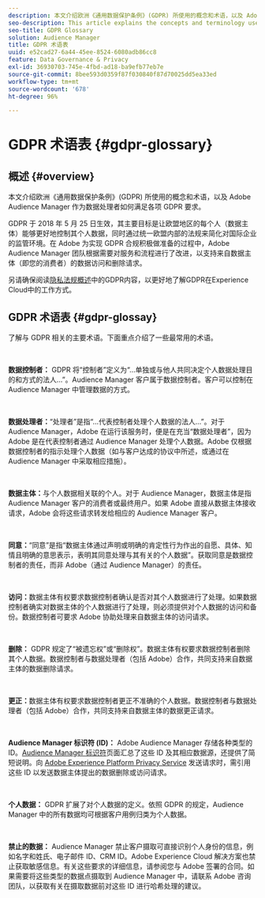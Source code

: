 ```yaml
---
description: 本文介绍欧洲《通用数据保护条例》(GDPR) 所使用的概念和术语，以及 Adobe Audience Manager 作为数据处理者如何满足各项 GDPR 要求。
seo-description: This article explains the concepts and terminology used by the European General Data Protection Regulation (GDPR), and how Adobe Audience Manager, as a Data Processor, addresses various GDPR requirements.
seo-title: GDPR Glossary
solution: Audience Manager
title: GDPR 术语表
uuid: e52cad27-6a44-45ee-8524-6080adb86cc8
feature: Data Governance & Privacy
exl-id: 36930703-745e-4fbd-ad18-ba9efb77eb7e
source-git-commit: 8bee593d0359f87f030840f87d70025dd5ea33ed
workflow-type: tm+mt
source-wordcount: '678'
ht-degree: 96%

---
```


# GDPR 术语表 {#gdpr-glossary}

## 概述 {#overview}

本文介绍欧洲《通用数据保护条例》(GDPR) 所使用的概念和术语，以及 Adobe Audience Manager 作为数据处理者如何满足各项 GDPR 要求。

GDPR 于 2018 年 5 月 25 日生效，其主要目标是让欧盟地区的每个人（数据主体）能够更好地控制其个人数据，同时通过统一欧盟内部的法规来简化对国际企业的监管环境。在 Adobe 为实现 GDPR 合规积极做准备的过程中，Adobe Audience Manager 团队根据需要对服务和流程进行了改进，以支持来自数据主体（即您的消费者）的数据访问和删除请求。

另请确保阅读[隐私法规概述](https://experienceleague.adobe.com/docs/experience-platform/privacy/regulations/overview.html?lang=en)中的GDPR内容，以更好地了解GDPR在Experience Cloud中的工作方式。

## GDPR 术语表 {#gdpr-glossay}

了解与 GDPR 相关的主要术语。下面重点介绍了一些最常用的术语。

 

**数据控制者：** GDPR 将“控制者”定义为“...单独或与他人共同决定个人数据处理目的和方式的法人...”。Audience Manager 客户属于数据控制者。客户可以控制在 Audience Manager 中管理数据的方式。

 

**数据处理者：**“处理者”是指“...代表控制者处理个人数据的法人...”。对于 Audience Manager，Adobe 在运行该服务时，便是在充当“数据处理者”，因为 Adobe 是在代表控制者通过 Audience Manager 处理个人数据。Adobe 仅根据数据控制者的指示处理个人数据（如与客户达成的协议中所述，或通过在 Audience Manager 中采取相应措施）。

 

**数据主体：**&#x200B;与个人数据相关联的个人。对于 Audience Manager，数据主体是指 Audience Manager 客户的消费者或最终用户。如果 Adobe 直接从数据主体接收请求，Adobe 会将这些请求转发给相应的 Audience Manager 客户。

 

**同意：**“同意”是指“数据主体通过声明或明确的肯定性行为作出的自愿、具体、知情且明确的意思表示，表明其同意处理与其有关的个人数据”。获取同意是数据控制者的责任，而非 Adobe（通过 Audience Manager）的责任。

 

**访问：**&#x200B;数据主体有权要求数据控制者确认是否对其个人数据进行了处理。如果数据控制者确实对数据主体的个人数据进行了处理，则必须提供对个人数据的访问和备份。数据控制者可要求 Adobe 协助处理来自数据主体的访问请求。

 

**删除：** GDPR 规定了“被遗忘权”或“删除权”。数据主体有权要求数据控制者删除其个人数据。数据控制者与数据处理者（包括 Adobe）合作，共同支持来自数据主体的数据删除请求。

 

**更正：**&#x200B;数据主体有权要求数据控制者更正不准确的个人数据。数据控制者与数据处理者（包括 Adobe）合作，共同支持来自数据主体的数据更正请求。

 

**Audience Manager 标识符 (ID)：** Adobe Audience Manager 存储各种类型的 ID。[Audience Manager 标识符](data-privacy-ids.md)页面汇总了这些 ID 及其相应数据源，还提供了简短说明。向 [Adobe Experience Platform Privacy Service](https://experienceleague.adobe.com/docs/experience-platform/privacy/home.html?lang=en) 发送请求时，需引用这些 ID 以发送数据主体提出的数据删除或访问请求。

 

**个人数据：** GDPR 扩展了对个人数据的定义。依照 GDPR 的规定，Audience Manager 中的所有数据均可根据客户用例归类为个人数据。

 

**禁止的数据：** Audience Manager 禁止客户摄取可直接识别个人身份的信息，例如名字和姓氏、电子邮件 ID、CRM ID。Adobe Experience Cloud 解决方案也禁止获取敏感信息。有关这些要求的详细信息，请参阅您与 Adobe 签署的合同。如果需要将这些类型的数据点摄取到 Audience Manager 中，请联系 Adobe 咨询团队，以获取有关在摄取数据前对这些 ID 进行哈希处理的建议。
